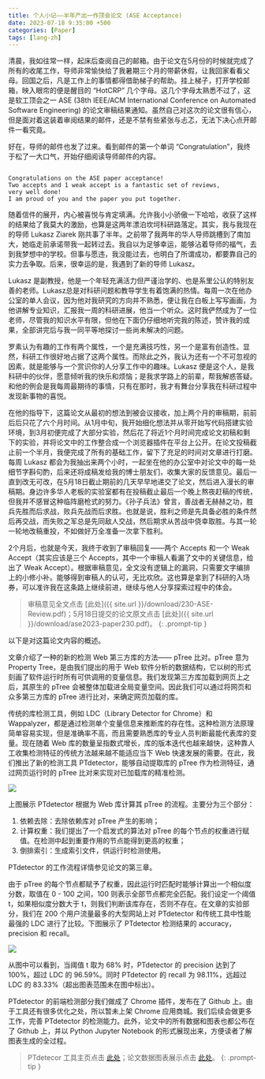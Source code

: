 ```yaml
---
title: 个人小记——半年产出一作顶会论文 (ASE Acceptance)
date: 2023-07-18 9:35:00 +500
categories: [Paper]
tags: [lang-zh]
---
```



清晨，我如往常一样，起床后查阅自己的邮箱。由于论文在5月份的时候就完成了所有的收尾工作，导师非常愉快给了我暑期三个月的带薪休假，让我回家看看父母。回国之后，凡是工作上的事情都得借助梯子的帮助。挂上梯子，打开学校邮箱，映入眼帘的便是醒目的 “HotCRP” 几个字母。这几个字母太熟悉不过了，这是软工顶会之一 ASE (38th IEEE/ACM International Conference on Automated Software Engineering) 的论文审稿结果通知。虽然自己对这次的论文很有信心，但是面对着这装着审阅结果的邮件，还是不禁有些紧张与忐忑，无法下决心点开邮件一看究竟。

好在，导师的邮件也发了过来。看到邮件的第一个单词 “Congratulation”，我终于松了一大口气，开始仔细阅读导师邮件的内容。

```

Congratulations on the ASE paper acceptance! 
Two accepts and 1 weak accept is a fantastic set of reviews, 
very well done! 
I am proud of you and the paper you put together.

```

随着信件的展开，内心被喜悦与肯定填满。允许我小小骄傲一下哈哈，收获了这样的结果给了我莫大的激励，也算是这两年漂泊坎坷科研路落定。其实，我与我现在的导师 Lukasz Ziarek 刚共事了半年。之前带了我两年的华人导师跳槽到了南加大，她临走前承诺带我一起转过去。我自以为足够幸运，能够沾着导师的福气，去到我梦想中的学校。但事与愿违，我没能过去，也明白了所谓成功，都要靠自己的实力去争取。后来，很幸运的是，我遇到了新的导师 Lukasz。

Lukasz 是副教授，他是一个年轻充满活力但严谨治学的、也是系里公认的特别友善的老师。Lukasz总是对科研问题和教导学生有着饱满的热情。每周一次在他办公室的单人会议，因为他对我研究的方向并不熟悉，便让我在白板上写写画画，为他讲解专业知识，汇报我一周的科研进展，他当一个听众。这时我俨然成为了一位老师，尽管我的知识水平有限，但他在下面仍仔细地听完我的陈述，赞许我的成果，全部讲完后与我一同平等地探讨一些尚未解决的问题。

罗素认为有趣的工作有两个属性，一个是充满技巧性，另一个是富有创造性。显然，科研工作很好地占据了这两个属性。而除此之外，我认为还有一个不可忽视的因素，就是能够与一个赏识你的人分享工作中的趣味。Lukasz 便是这个人，是我科研中的伙伴，愿意倾听我的快乐和烦恼；是我求学路上的前辈，帮我解惑答疑。和他的例会是我每周最期待的事情，只有在那时，我才有舞台分享我在科研过程中发现新事物的喜悦。

在他的指导下，这篇论文从最初的想法到被会议接收，加上两个月的审稿期，前前后后只花了六个月时间。从1月中旬，我开始细化想法并从零开始写代码搭建实验环境，到3月初便完成了大部分实验，然后花了将近1个月时间完成论文初稿和剩下的实验，并将论文中的工作整合成一个浏览器插件在平台上公开。在论文投稿截止前一个半月，我便完成了所有的基础工作，留下了充足的时间对文章进行打磨。每周 Lukasz 都会为我抽出来两个小时，一起坐在他的办公室中对论文中的每一处细节字斟句酌，后来还将成稿发给我的博士朋友们，收集大家的反馈意见。最后一直到改无可改，在5月18日截止期前的几天早早地递交了论文，然后进入漫长的审稿期。身边许多华人老板的实验室都有在投稿截止最后一个晚上熬夜赶稿的传统，但我并不感冒这种临阵磨枪式的努力。《孙子兵法》曾言，善战者无赫赫之功，胜兵先胜而后求战，败兵先战而后求胜。也就是说，胜利之师是先具备必胜的条件然后再交战，而失败之军总是先同敌人交战，然后期求从苦战中侥幸取胜。与其一轮一轮地改稿重投，不如做好万全准备一次拿下胜利。

2个月后，也就是今天，我终于收到了审稿回复——两个 Accepts 和一个 Weak Accept（其实应该是三个 Accepts，其中一个审稿人看漏了文中的关键信息，给出了 Weak Accept）。根据审稿意见，全文没有逻辑上的漏洞，只需要文字编排上的小修小补。能够得到审稿人的认可，无比欢欣。这也算是拿到了科研的入场券，可以准许我在这条路上继续前进，继续与他人分享探索过程中的体会。

> 审稿意见全文点击 [此处]({{ site.url }}/download/230-ASE-Review.pdf)；5月18日提交的论文原文点击 [此处]({{ site.url }}/download/ase2023-paper230.pdf)。
{: .prompt-tip }

以下是对这篇论文内容的概述。

文章介绍了一种的新的检测 Web 第三方库的方法—— pTree 比对。pTree 意为 Property Tree，是由我们提出的用于 Web 软件分析的数据结构，它以树的形式刻画了软件运行时所有可供调用的变量信息。我们发现第三方库加载到网页上之后，其原生的 pTree 会被整体加载进全局变量空间。因此我们可以通过将网页和众多第三方库的 pTree 进行比对，来确定网页加载的库。

传统的库检测工具，例如 LDC（Library Detector for Chrome）和 Wappalyzer，都是通过检测单个变量信息来推断库的存在性。这种检测方法原理简单容易实现，但是准确率不高，而且需要熟悉库的专业人员判断最能代表库的变量。现在随着 Web 库的数量呈指数式增长，库的版本迭代也越来越快，这种靠人工收集检测特征的传统方法越来越不能适应当下 Web 快速发展的需要。在此，我们推出了新的检测工具 PTdetector，能够自动提取库的 pTree 作为检测特征，通过网页运行时的 pTree 比对来实现对已加载库的精准检测。

![]({{site.url}}/assets/img/2023-06-20/workflow.png)

上图展示 PTdetector 根据为 Web 库计算其 pTree 的流程。主要分为三个部分：
1. 依赖去除：去除依赖库对 pTree 产生的影响；
2. 计算权重：我们提出了一个启发式的算法对 pTree 的每个节点的权重进行赋值。在检测中起到重要作用的节点能得到更高的权重；
3. 倒排索引：生成索引文件，供运行时检测使用。

PTdetector 的工作流程详情参见论文的第三章。

由于 pTree 的每个节点都赋予了权重，因此运行时匹配时能够计算出一个相似度分数，取值在 0 - 100 之间，100 则表示全部节点都完全匹配。我们设定一个阈值 t，如果相似度分数大于 t，则我们判断该库存在，否则不存在。在文章的实验部分，我们在 200 个用户流量最多的大型网站上对 PTdetector 和传统工具中性能最强的 LDC 进行了比较。下图展示了 PTdetector 检测结果的 accuracy，precision 和 recall。

![]({{site.url}}/assets/img/2023-06-20/performance.png)

从图中可以看到，当阈值 t 取为 68% 时，PTdetector 的 precision 达到了 100%，超过 LDC 的 96.59%。同时 PTdetector 的 recall 为 98.11%，远超过 LDC 的 83.33%（超出图表范围未在图中标出）。

PTdetector 的前端检测部分我们做成了 Chrome 插件，发布在了 Github 上。由于工具还有很多优化之处，所以暂未上架 Chrome 应用商城。我们后续会做更多工作，完善 PTdetector 的检测能力。此外，论文中的所有数据和图表也都公布在了 Github 上，并以 Python Jupyter Notebook 的形式展现出来，方便读者了解图表生成的全过程。

> PTdetecor 工具主页点击 [此处](https://github.com/aaronxyliu/PTdetector)；论文数据图表展示点击 [此处](https://github.com/aaronxyliu/PTdetector-Data)。
{: .prompt-tip }